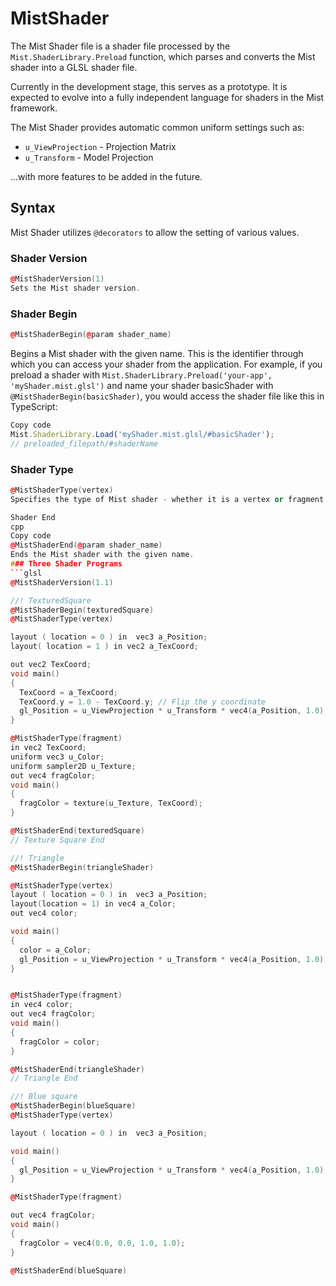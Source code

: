 # MistShader

The Mist Shader file is a shader file processed by the `Mist.ShaderLibrary.Preload` function, which parses and converts the Mist shader into a GLSL shader file.

Currently in the development stage, this serves as a prototype. It is expected to evolve into a fully independent language for shaders in the Mist framework.

The Mist Shader provides automatic common uniform settings such as:
- `u_ViewProjection` - Projection Matrix
- `u_Transform` - Model Projection

...with more features to be added in the future.

## Syntax

Mist Shader utilizes `@decorators` to allow the setting of various values.

### Shader Version
```cpp
@MistShaderVersion(1)
Sets the Mist shader version.
```

### Shader Begin
```cpp
@MistShaderBegin(@param shader_name)
```

Begins a Mist shader with the given name. This is the identifier through which you can access your shader from the application. For example, if you preload a shader with `Mist.ShaderLibrary.Preload('your-app', 'myShader.mist.glsl')` and name your shader basicShader with `@MistShaderBegin(basicShader)`, you would access the shader file like this in TypeScript:
```ts
Copy code
Mist.ShaderLibrary.Load('myShader.mist.glsl/#basicShader');
// preloaded_filepath/#shaderName
```

### Shader Type
```cpp
@MistShaderType(vertex)
Specifies the type of Mist shader - whether it is a vertex or fragment shader.

Shader End
cpp
Copy code
@MistShaderEnd(@param shader_name)
Ends the Mist shader with the given name.
### Three Shader Programs
```glsl
@MistShaderVersion(1.1)

//! TexturedSquare
@MistShaderBegin(texturedSquare)
@MistShaderType(vertex)

layout ( location = 0 ) in  vec3 a_Position;
layout( location = 1 ) in vec2 a_TexCoord; 

out vec2 TexCoord;
void main()
{		
  TexCoord = a_TexCoord;
  TexCoord.y = 1.0 - TexCoord.y; // Flip the y coordinate
  gl_Position = u_ViewProjection * u_Transform * vec4(a_Position, 1.0);
}

@MistShaderType(fragment)
in vec2 TexCoord; 
uniform vec3 u_Color;
uniform sampler2D u_Texture;
out vec4 fragColor; 
void main()
{
  fragColor = texture(u_Texture, TexCoord);
}

@MistShaderEnd(texturedSquare)
// Texture Square End 

//! Triangle
@MistShaderBegin(triangleShader)

@MistShaderType(vertex)
layout ( location = 0 ) in  vec3 a_Position;
layout(location = 1) in vec4 a_Color; 
out vec4 color;

void main()
{		
  color = a_Color; 
  gl_Position = u_ViewProjection * u_Transform * vec4(a_Position, 1.0);
}


@MistShaderType(fragment)
in vec4 color; 
out vec4 fragColor; 
void main()
{
  fragColor = color;
}

@MistShaderEnd(triangleShader)
// Triangle End

//! Blue square
@MistShaderBegin(blueSquare)
@MistShaderType(vertex)

layout ( location = 0 ) in  vec3 a_Position;

void main()
{		
  gl_Position = u_ViewProjection * u_Transform * vec4(a_Position, 1.0);
}

@MistShaderType(fragment)

out vec4 fragColor; 
void main()
{
  fragColor = vec4(0.0, 0.0, 1.0, 1.0);
}

@MistShaderEnd(blueSquare)

```

